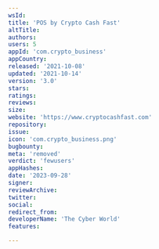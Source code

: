 ```yaml
---
wsId: 
title: 'POS by Crypto Cash Fast'
altTitle: 
authors: 
users: 5
appId: 'com.crypto_business'
appCountry: 
released: '2021-10-08'
updated: '2021-10-14'
version: '3.0'
stars: 
ratings: 
reviews: 
size: 
website: 'https://www.cryptocashfast.com'
repository: 
issue: 
icon: 'com.crypto_business.png'
bugbounty: 
meta: 'removed'
verdict: 'fewusers'
appHashes: 
date: '2023-09-28'
signer: 
reviewArchive: 
twitter: 
social: 
redirect_from: 
developerName: 'The Cyber World'
features: 

---
```


